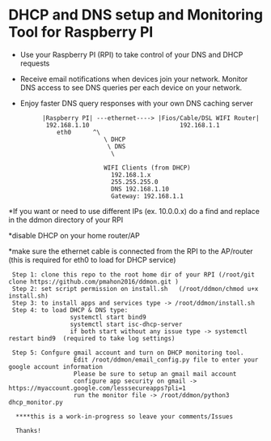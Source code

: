 # DHCP and DNS setup and Monitoring Tool for Raspberry PI
- Use your Raspberry PI (RPI) to take control of your DNS and DHCP requests
- Receive email notifications when devices join your network. Monitor DNS access to see DNS queries per each device on your       network. 
- Enjoy faster DNS query responses with your own DNS caching server
 

                                                            
            |Raspberry PI| ---ethernet----> |Fios/Cable/DSL WIFI Router|
             192.168.1.10                         192.168.1.1
                eth0      ^\
                             \ DHCP
                              \ DNS
                               \
                               
                             WIFI Clients (from DHCP)
                               192.168.1.x
                               255.255.255.0
                               DNS 192.168.1.10
                               Gateway: 192.168.1.1
                               
*If you want or need to use different IPs (ex. 10.0.0.x) do a find and replace in the ddmon directory of your RPI

*disable DHCP on your home router/AP

*make sure the ethernet cable is connected from the RPI to the AP/router  (this is required for eth0 to load for DHCP service)

     Step 1: clone this repo to the root home dir of your RPI (/root/git clone https://github.com/pmahon2016/ddmon.git )
     Step 2: set script permission on install.sh   (/root/ddmon/chmod u+x install.sh)
     Step 3: to install apps and services type -> /root/ddmon/install.sh
     Step 4: to load DHCP & DNS type:
                     systemctl start bind9
                     systemctl start isc-dhcp-server
                     if both start without any issue type -> systemctl restart bind9  (required to take log settings)
                     
     Step 5: Confgure gmail account and turn on DHCP monitoring tool. 
                      Edit /root/ddmon/email_config.py file to enter your google account information
                      Please be sure to setup an gmail mail account 
                      configure app security on gmail -> https://myaccount.google.com/lesssecureapps?pli=1
                      run the monitor file -> /root/ddmon/python3 dhcp_monitor.py
     
      ****this is a work-in-progress so leave your comments/Issues 
      
      Thanks!
